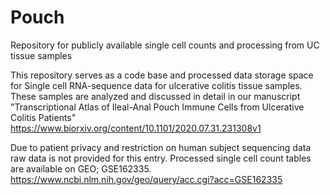 # Pouch
Repository for publicly available single cell counts and processing from UC tissue samples

This repository serves as a code base and processed data storage space for Single cell RNA-sequence data for ulcerative colitis tissue samples. These samples are analyzed and discussed in detail in our manuscript "Transcriptional Atlas of Ileal-Anal Pouch Immune Cells from Ulcerative Colitis Patients" 
https://www.biorxiv.org/content/10.1101/2020.07.31.231308v1

Due to patient privacy and restriction on human subject sequencing data raw data is not provided for this entry. Processed single cell count tables are available on GEO; GSE162335.
https://www.ncbi.nlm.nih.gov/geo/query/acc.cgi?acc=GSE162335

